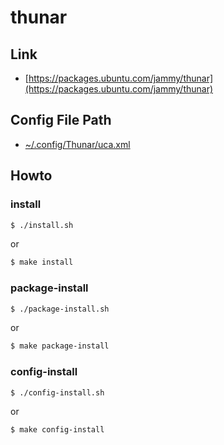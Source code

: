 
# thunar

## Link

* [https://packages.ubuntu.com/jammy/thunar](https://packages.ubuntu.com/jammy/thunar)


## Config File Path

* [~/.config/Thunar/uca.xml](config/Thunar/uca.xml)


## Howto


### install

``` sh
$ ./install.sh
```

or

``` sh
$ make install
```


### package-install

``` sh
$ ./package-install.sh
```

or

``` sh
$ make package-install
```


### config-install

``` sh
$ ./config-install.sh
```

or

``` sh
$ make config-install
```
